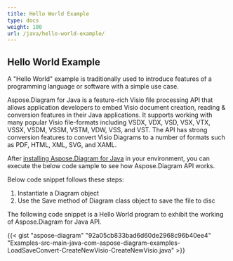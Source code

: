 ```yaml
---
title: Hello World Example
type: docs
weight: 100
url: /java/hello-world-example/
---
```


## **Hello World Example**
A "Hello World" example is traditionally used to introduce features of a programming language or software with a simple use case.

Aspose.Diagram for Java is a feature-rich Visio file processing API that allows application developers to embed Visio document creation, reading & conversion features in their Java applications. It supports working with many popular Visio file-formats including VSDX, VDX, VSD, VSX, VTX, VSSX, VSDM, VSSM, VSTM, VDW, VSS, and VST. The API has strong conversion features to convert Visio Diagrams to a number of formats such as PDF, HTML, XML, SVG, and XAML.

After [installing Aspose.Diagram for Java](/diagram/java/installation/) in your environment, you can execute the below code sample to see how Aspose.Diagram API works.

Below code snippet follows these steps:

1. Instantiate a Diagram object
1. Use the Save method of Diagram class object to save the file to disc

The following code snippet is a Hello World program to exhibit the working of Aspose.Diagram for Java API. 

{{< gist "aspose-diagram" "92a05cb833bad6d60de2968c96b40ee4" "Examples-src-main-java-com-aspose-diagram-examples-LoadSaveConvert-CreateNewVisio-CreateNewVisio.java" >}}




